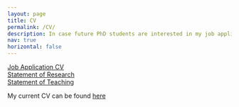 ```yaml
---
layout: page
title: CV 
permalink: /CV/
description: In case future PhD students are interested in my job application materials, I have left them here for archival reasons.
nav: true
horizontal: false
---
```





[Job Application CV](docs/hilton_cv_job_application.pdf)\
[Statement of Research](docs/res.pdf)\
[Statement of Teaching](docs/res.pdf)



My current CV can be found [here](docs/hilton_cv.pdf)  
    
